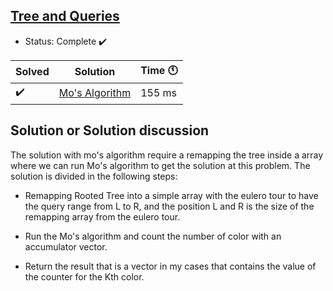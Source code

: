 ## [Tree and Queries](https://codeforces.com/contest/375/problem/D)

- Status: Complete :heavy_check_mark:

Solved | Solution | Time :clock11: |
--- | --- | --- |
:heavy_check_mark:  | [Mo's Algorithm](https://codeforces.com/contest/375/submission/107191868) | 155 ms |

## Solution or Solution discussion

The solution with mo's algorithm require a remapping the tree inside a array where we can run
Mo's algorithm to get the solution at this problem.
The solution is divided in the following steps:

- Remapping Rooted Tree into a simple array with the eulero tour to have the query range from L to R, and the
position L and R is the size of the remapping array from the eulero tour.

- Run the Mo's algorithm and count the number of color with an accumulator vector.

- Return the result that is a vector in my cases that contains the value of the counter for the Kth color.
